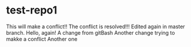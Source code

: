 # test-repo1
This will make a conflict!!
The conflict is resolved!!!
Edited again in master branch.
Hello, again!
A change from gitBash
Another change trying to makke a conflict
Another one

